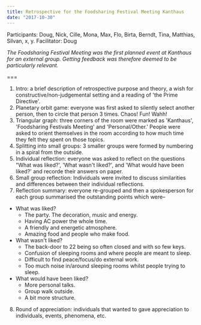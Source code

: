 ```yaml
---
title: Retrospective for the Foodsharing Festival Meeting Kanthaus
date: "2017-10-30"
---
```


Participants: Doug, Nick, Cille, Mona, Max, Flo, Birta, Berndt, Tina, Matthias, Silvan, x, y.
Facilitator: Doug

_The Foodsharing Festival Meeting was the first planned event at Kanthaus for an external group. Getting feedback was therefore deemed to be particularly relevant._

===

1. Intro: a brief description of retrospective purpose and theory, a wish for constructive/non-judgemental setting and a reading of 'the Prime Directive'.
2. Planetary orbit game: everyone was first asked to silently select another person, then to circle that person 3 times. Chaos! Fun! Wahh!
3. Triangular graph: three corners of the room were marked as 'Kanthaus', 'Foodsharing Festivals Meeting' and 'Personal/Other.' People were asked to orient themselves in the room according to how much time they felt they spent on those topics.
4. Splitting into small groups: 3 smaller groups were formed by numbering in a spiral from the outside.
5. Individual reflection: everyone was asked to reflect on the questions "What was liked?', 'What wasn't liked?', and 'What would have been liked?' and recorde their answers on paper.
6. Small group reflection: Individuals were invited to discuss similarities and differences between their individual reflections.
7. Reflection summary: everyone re-grouped and then a spokesperson for each group summarised the outstanding points which were–
  - What was liked?
    - The party. The decoration, music and energy.
    - Having AC power the whole time.
    - A friendly and energetic atmosphere.
    - Amazing food and people who make food.
  - What wasn't liked?
    - The back-door to 22 being so often closed and with so few keys.
    - Confusion of sleeping rooms and where people are meant to sleep.
    - Difficult to find peace/focus/do external work.
    - Too much noise in/around sleeping rooms whilst people trying to sleep.
  - What would have been liked?
    - More personal talks.
    - Group walk outside.
    - A bit more structure.
8. Round of appreciation: individuals that wanted to gave appreciation to individuals, events, phenomena, etc.

